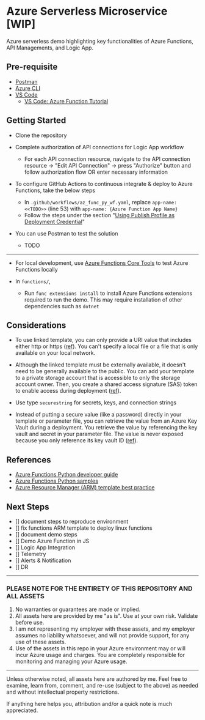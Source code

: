 # Azure Serverless Microservice [WIP]

Azure serverless demo highlighting key functionalities of Azure Functions, API Managements, and Logic App.

## Pre-requisite

- [Postman](https://www.getpostman.com/downloads/)
- [Azure CLI](https://docs.microsoft.com/en-us/cli/azure/install-azure-cli?view=azure-cli-latest)
- [VS Code](https://code.visualstudio.com/download)
  - [VS Code: Azure Function Tutorial](https://code.visualstudio.com/tutorials/functions-extension/getting-started)

## Getting Started

- Clone the repository

- Complete authorization of API connections for Logic App workflow
  - For each API connection resource, navigate to the API connection resource -> "Edit API Connection" -> press "Authorize" button and follow authorization flow OR enter necessary information

<!-- - To leverage GitHub Actions to continuous integrate & deploy Azure Functions, you have to add application settings to Azure Functions before deployment
  - Under Azure Functions application settings (navigate to "Azure Function resource" -> "Configuration"), create a new connection string entry with key `CosmosDBConnection`
  -  -->

- To configure GitHub Actions to continuous integrate & deploy to Azure Functions, take the below steps
  - In `.github/workflows/az_func_py_wf.yaml`, replace `app-name: <<TODO>>` (line 53) with `app-name: {Azure Function App Name}`
  - Follow the steps under the section "[Using Publish Profile as Deployment Credential](https://github.com/marketplace/actions/azure-functions-action#using-publish-profile-as-deployment-credential)"

- You can use Postman to test the solution
  - TODO

---

- For local development, use [Azure Functions Core Tools](https://docs.microsoft.com/en-us/azure/azure-functions/functions-run-local?tabs=linux) to test Azure Functions locally

- In `functions/`,
  - Run `func extensions install` to install Azure Functions extensions required to run the demo. This may require installation of other dependencies such as `dotnet`

## Considerations

- To use linked template, you can only provide a URI value that includes either http or https ([ref](https://docs.microsoft.com/en-us/azure/azure-resource-manager/templates/linked-templates#linked-template)). You can't specify a local file or a file that is only available on your local network.

- Although the linked template must be externally available, it doesn't need to be generally available to the public. You can add your template to a private storage account that is accessible to only the storage account owner. Then, you create a shared access signature (SAS) token to enable access during deployment ([ref](https://docs.microsoft.com/en-us/azure/azure-resource-manager/templates/linked-templates#securing-an-external-template)).

- Use type `securestring` for secrets, keys, and connection strings

- Instead of putting a secure value (like a password) directly in your template or parameter file, you can retrieve the value from an Azure Key Vault during a deployment. You retrieve the value by referencing the key vault and secret in your parameter file. The value is never exposed because you only reference its key vault ID ([ref](https://docs.microsoft.com/en-us/azure/azure-resource-manager/templates/key-vault-parameter?tabs=azure-cli)).

## References

- [Azure Functions Python developer guide](https://docs.microsoft.com/en-us/azure/azure-functions/functions-reference-python)
- [Azure Functions Python samples](https://github.com/yokawasa/azure-functions-python-samples/blob/master/v2functions/cosmos-trigger-cosmodb-output-binding/__init__.py)
- [Azure Resource Manager (ARM) template best practice](https://docs.microsoft.com/en-us/azure/azure-resource-manager/templates/template-best-practices)

## Next Steps

- [] document steps to reproduce environment
- [] fix functions ARM template to deploy linux functions
- [] document demo steps
- [] Demo Azure Function in JS
- [] Logic App Integration
- [] Telemetry
- [] Alerts & Notification
- [] DR

---

### PLEASE NOTE FOR THE ENTIRETY OF THIS REPOSITORY AND ALL ASSETS

1. No warranties or guarantees are made or implied.
2. All assets here are provided by me "as is". Use at your own risk. Validate before use.
3. I am not representing my employer with these assets, and my employer assumes no liability whatsoever, and will not provide support, for any use of these assets.
4. Use of the assets in this repo in your Azure environment may or will incur Azure usage and charges. You are completely responsible for monitoring and managing your Azure usage.

---

Unless otherwise noted, all assets here are authored by me. Feel free to examine, learn from, comment, and re-use (subject to the above) as needed and without intellectual property restrictions.

If anything here helps you, attribution and/or a quick note is much appreciated.
